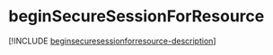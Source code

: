 # beginSecureSessionForResource

[!INCLUDE [beginsecuresessionforresource-description](includes/beginsecuresessionforresource-description.md)]